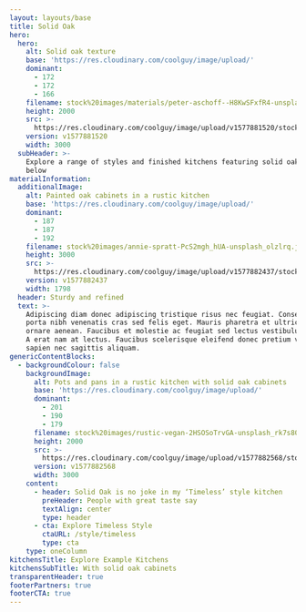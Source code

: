 ```yaml
---
layout: layouts/base
title: Solid Oak
hero:
  hero:
    alt: Solid oak texture
    base: 'https://res.cloudinary.com/coolguy/image/upload/'
    dominant:
      - 172
      - 172
      - 166
    filename: stock%20images/materials/peter-aschoff--H8KwSFxfR4-unsplash_imlobz.jpg
    height: 2000
    src: >-
      https://res.cloudinary.com/coolguy/image/upload/v1577881520/stock%20images/materials/peter-aschoff--H8KwSFxfR4-unsplash_imlobz.jpg
    version: v1577881520
    width: 3000
  subHeader: >-
    Explore a range of styles and finished kitchens featuring solid oak cabinets
    below
materialInformation:
  additionalImage:
    alt: Painted oak cabinets in a rustic kitchen
    base: 'https://res.cloudinary.com/coolguy/image/upload/'
    dominant:
      - 187
      - 187
      - 192
    filename: stock%20images/annie-spratt-PcS2mgh_hUA-unsplash_olzlrq.jpg
    height: 3000
    src: >-
      https://res.cloudinary.com/coolguy/image/upload/v1577882437/stock%20images/annie-spratt-PcS2mgh_hUA-unsplash_olzlrq.jpg
    version: v1577882437
    width: 1798
  header: Sturdy and refined
  text: >-
    Adipiscing diam donec adipiscing tristique risus nec feugiat. Consequat id
    porta nibh venenatis cras sed felis eget. Mauris pharetra et ultrices neque
    ornare aenean. Faucibus et molestie ac feugiat sed lectus vestibulum mattis.
    A erat nam at lectus. Faucibus scelerisque eleifend donec pretium vulputate
    sapien nec sagittis aliquam.
genericContentBlocks:
  - backgroundColour: false
    backgroundImage:
      alt: Pots and pans in a rustic kitchen with solid oak cabinets
      base: 'https://res.cloudinary.com/coolguy/image/upload/'
      dominant:
        - 201
        - 190
        - 179
      filename: stock%20images/rustic-vegan-2HSOSoTrvGA-unsplash_rk7s80.jpg
      height: 2000
      src: >-
        https://res.cloudinary.com/coolguy/image/upload/v1577882568/stock%20images/rustic-vegan-2HSOSoTrvGA-unsplash_rk7s80.jpg
      version: v1577882568
      width: 3000
    content:
      - header: Solid Oak is no joke in my ‘Timeless’ style kitchen
        preHeader: People with great taste say
        textAlign: center
        type: header
      - cta: Explore Timeless Style
        ctaURL: /style/timeless
        type: cta
    type: oneColumn
kitchensTitle: Explore Example Kitchens
kitchensSubTitle: With solid oak cabinets
transparentHeader: true
footerPartners: true
footerCTA: true
---
```


